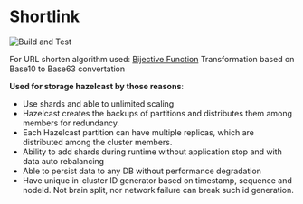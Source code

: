 # Shortlink


![Build and Test](https://github.com/taiberium/shortlink/workflows/Shortlink-CI/badge.svg)

For URL shorten algorithm used: [Bijective Function](https://en.wikipedia.org/wiki/Bijection) 
Transformation based on Base10 to Base63 convertation  

**Used for storage hazelcast by those reasons**:
- Use shards and able to unlimited scaling
- Hazelcast creates the backups of partitions and distributes them among members for redundancy.
- Each Hazelcast partition can have multiple replicas, which are distributed among the cluster members.
- Ability to add shards during runtime without application stop and with data auto rebalancing
- Able to persist data to any DB without performance degradation
- Have unique in-cluster ID generator based on timestamp, sequence and nodeId. Not brain
split, nor network failure can break such id generation.


 
  